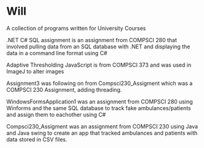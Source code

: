 # Will
A collection of programs written for University Courses

.NET C# SQL assignment is an assignment from COMPSCI 280 that involved pulling data from an SQL database with .NET and displaying the data in a command line format using C#

Adaptive Thresholding JavaScript is from COMPSCI 373 and was used in ImageJ to alter images

Assignment3 was following on from Compsci230_Assigment which was a COMPSCI 230 Assignment, adding threading.

WindowsFormsApplication1 was an assignment from COMPSCI 280 using Winforms and the same SQL database to track fake ambulances/patients and assign them to eachother using C#

Compsci230_Assigment was an assignment from COMPSCI 230 using Java and Java swing to create an app that tracked ambulances and patients with data stored in CSV files.


